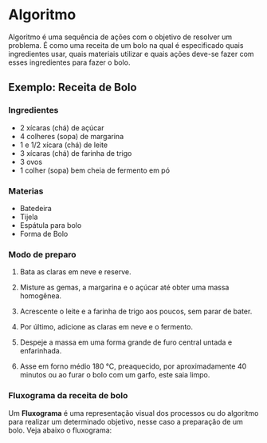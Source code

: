 # Algoritmo
Algoritmo é uma sequência de ações com o objetivo de resolver um problema. É como uma receita de um bolo na qual é especificado quais ingredientes usar, quais materiais utilizar e quais ações deve-se fazer com esses ingredientes para fazer o bolo.

## Exemplo: Receita de Bolo
### Ingredientes
* 2 xícaras (chá) de açúcar
* 4 colheres (sopa) de margarina
* 1 e 1/2 xícara (chá) de leite
* 3 xícaras (chá) de farinha de trigo
* 3 ovos
* 1 colher (sopa) bem cheia de fermento em pó

### Materias

* Batedeira
* Tijela
* Espátula para bolo
* Forma de Bolo

### Modo de preparo

1. Bata as claras em neve e reserve.

2. Misture as gemas, a margarina e o açúcar até obter uma massa homogênea.

3. Acrescente o leite e a farinha de trigo aos poucos, sem parar de bater.

4. Por último, adicione as claras em neve e o fermento.

5. Despeje a massa em uma forma grande de furo central untada e enfarinhada.

6. Asse em forno médio 180 °C, preaquecido, por aproximadamente 40 minutos ou ao furar o bolo com um garfo, este saia limpo.

### Fluxograma da receita de bolo
Um **Fluxograma** é uma representação visual dos processos ou do algoritmo para realizar um determinado objetivo, nesse caso a preparação de um bolo. Veja abaixo o fluxograma: